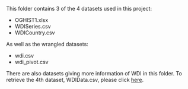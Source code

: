 This folder contains 3 of the 4 datasets used in this project:
- OGHIST1.xlsx
- WDISeries.csv
- WDICountry.csv

As well as the wrangled datasets:
- wdi.csv
- wdi_pivot.csv  

There are also datasets giving more information of WDI in this folder.  To retrieve the 4th dataset, WDIData.csv, please click [here](https://datacatalog.worldbank.org/dataset/world-development-indicators).
